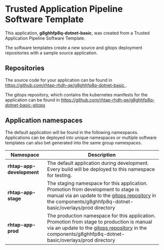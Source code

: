 # Trusted Application Pipeline Software Template

This application, **g8ghhfp8q-dotnet-basic**, was created from a Trusted Application Pipeline Software Template.

The software templates create a new source and gitops deployment repositories with a sample source application. 

## Repositories

The source code for your application can be found in [https://github.com/rhtap-rhdh-qe/g8ghhfp8q-dotnet-basic ](https://github.com/rhtap-rhdh-qe/g8ghhfp8q-dotnet-basic ).
 
The gitops repository, which contains the kubernetes manifests for the application can be found in 
[https://github.com/rhtap-rhdh-qe/g8ghhfp8q-dotnet-basic-gitops ](https://github.com/rhtap-rhdh-qe/g8ghhfp8q-dotnet-basic-gitops ) 

## Application namespaces 

The default application will be found in the following namespaces. Applications can be deployed into unique namespaces or multiple software templates can also bet generated into the same group namespaces.  

|  Namespace   |  Description   |  
| -------- | -------- |   
| **rhtap-app-development** | The default application during development. Every build will be deployed to this namespace for testing. | 
| **rhtap-app-stage** | The staging namespace for this application. Promotion from development to stage is manual via an update to the [gitops repository](https://github.com/rhtap-rhdh-qe/g8ghhfp8q-dotnet-basic-gitops ) in the components/g8ghhfp8q-dotnet-basic/overlays/prod directory |  
| **rhtap-app-prod** | The production namespace for this application. Promotion from stage to production is manual via an update to the [gitops repository](https://github.com/rhtap-rhdh-qe/g8ghhfp8q-dotnet-basic-gitops ) in the components/g8ghhfp8q-dotnet-basic/overlays/prod directory | 